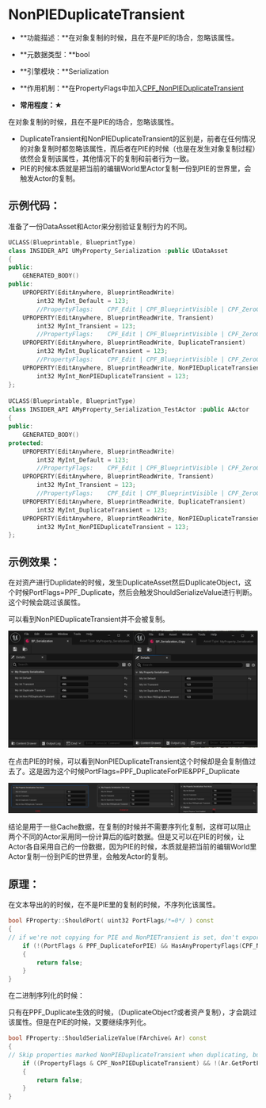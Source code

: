 # NonPIEDuplicateTransient

- **功能描述：**在对象复制的时候，且在不是PIE的场合，忽略该属性。

- **元数据类型：**bool
- **引擎模块：**Serialization
- **作用机制：**在PropertyFlags中加入[CPF_NonPIEDuplicateTransient](../../../../Flags/EPropertyFlags/CPF_NonPIEDuplicateTransient.md)
- **常用程度：**★

在对象复制的时候，且在不是PIE的场合，忽略该属性。

- DuplicateTransient和NonPIEDuplicateTransient的区别是，前者在任何情况的对象复制时都忽略该属性，而后者在PIE的时候（也是在发生对象复制过程）依然会复制该属性，其他情况下的复制和前者行为一致。
- PIE的时候本质就是把当前的编辑World里Actor复制一份到PIE的世界里，会触发Actor的复制。

## 示例代码：

准备了一份DataAsset和Actor来分别验证复制行为的不同。

```cpp
UCLASS(Blueprintable, BlueprintType)
class INSIDER_API UMyProperty_Serialization :public UDataAsset
{
public:
	GENERATED_BODY()
public:
	UPROPERTY(EditAnywhere, BlueprintReadWrite)
		int32 MyInt_Default = 123;
		//PropertyFlags:	CPF_Edit | CPF_BlueprintVisible | CPF_ZeroConstructor | CPF_Transient | CPF_IsPlainOldData | CPF_NoDestructor | CPF_HasGetValueTypeHash | CPF_NativeAccessSpecifierPublic 
	UPROPERTY(EditAnywhere, BlueprintReadWrite, Transient)
		int32 MyInt_Transient = 123;
		//PropertyFlags:	CPF_Edit | CPF_BlueprintVisible | CPF_ZeroConstructor | CPF_DuplicateTransient | CPF_IsPlainOldData | CPF_NoDestructor | CPF_HasGetValueTypeHash | CPF_NativeAccessSpecifierPublic 
	UPROPERTY(EditAnywhere, BlueprintReadWrite, DuplicateTransient)
		int32 MyInt_DuplicateTransient = 123;
		//PropertyFlags:	CPF_Edit | CPF_BlueprintVisible | CPF_ZeroConstructor | CPF_IsPlainOldData | CPF_NoDestructor | CPF_NonPIEDuplicateTransient | CPF_HasGetValueTypeHash | CPF_NativeAccessSpecifierPublic 
	UPROPERTY(EditAnywhere, BlueprintReadWrite, NonPIEDuplicateTransient)
		int32 MyInt_NonPIEDuplicateTransient = 123;
};

UCLASS(Blueprintable, BlueprintType)
class INSIDER_API AMyProperty_Serialization_TestActor :public AActor
{
public:
	GENERATED_BODY()
protected:
	UPROPERTY(EditAnywhere, BlueprintReadWrite)
		int32 MyInt_Default = 123;
		//PropertyFlags:	CPF_Edit | CPF_BlueprintVisible | CPF_ZeroConstructor | CPF_Transient | CPF_IsPlainOldData | CPF_NoDestructor | CPF_HasGetValueTypeHash | CPF_NativeAccessSpecifierPublic 
	UPROPERTY(EditAnywhere, BlueprintReadWrite, Transient)
		int32 MyInt_Transient = 123;
		//PropertyFlags:	CPF_Edit | CPF_BlueprintVisible | CPF_ZeroConstructor | CPF_DuplicateTransient | CPF_IsPlainOldData | CPF_NoDestructor | CPF_HasGetValueTypeHash | CPF_NativeAccessSpecifierPublic 
	UPROPERTY(EditAnywhere, BlueprintReadWrite, DuplicateTransient)
		int32 MyInt_DuplicateTransient = 123;
	UPROPERTY(EditAnywhere, BlueprintReadWrite, NonPIEDuplicateTransient)
		int32 MyInt_NonPIEDuplicateTransient = 123;
};
```

## 示例效果：

在对资产进行Duplidate的时候，发生DuplicateAsset然后DuplicateObject，这个时候PortFlags=PPF_Duplicate，然后会触发ShouldSerializeValue进行判断。这个时候会跳过该属性。

可以看到NonPIEDuplicateTransient并不会被复制。

![Untitled](Untitled.png)

在点击PIE的时候，可以看到NonPIEDuplicateTransient这个时候却是会复制值过去了。这是因为这个时候PortFlags=PPF_DuplicateForPIE&PPF_Duplicate

![Untitled](Untitled%201.png)

结论是用于一些Cache数据，在复制的时候并不需要序列化复制，这样可以阻止两个不同的Actor采用同一份计算后的临时数据。但是又可以在PIE的时候，让Actor各自采用自己的一份数据，因为PIE的时候，本质就是把当前的编辑World里Actor复制一份到PIE的世界里，会触发Actor的复制。

## 原理：

在文本导出的的时候，在不是PIE里的复制的时候，不序列化该属性。

```cpp
bool FProperty::ShouldPort( uint32 PortFlags/*=0*/ ) const
{
// if we're not copying for PIE and NonPIETransient is set, don't export
	if (!(PortFlags & PPF_DuplicateForPIE) && HasAnyPropertyFlags(CPF_NonPIEDuplicateTransient))
	{
		return false;
	}
}
```

在二进制序列化的时候：

只有在PPF_Duplicate生效的时候，（DuplicateObject?或者资产复制），才会跳过该属性。但是在PIE的时候，又要继续序列化。

```cpp
bool FProperty::ShouldSerializeValue(FArchive& Ar) const
{
// Skip properties marked NonPIEDuplicateTransient when duplicating, but not when we're duplicating for PIE
	if ((PropertyFlags & CPF_NonPIEDuplicateTransient) && !(Ar.GetPortFlags() & PPF_DuplicateForPIE) && (Ar.GetPortFlags() & PPF_Duplicate))
	{
		return false;
	}
}
```
